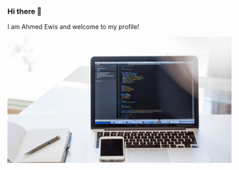 ### Hi there 👋
I am Ahmed Ewis and welcome to my profile!

<!--
**AhmedEwis/AhmedEwis** is a ✨ _special_ ✨ repository because its `README.md` (this file) appears on your GitHub profile.

Here are some ideas to get you started:

- 🔭 I’m currently working on ...
- 🌱 I’m currently learning ...
- 👯 I’m looking to collaborate on ...
- 🤔 I’m looking for help with ...
- 💬 Ask me about ...
- 📫 How to reach me: ...
- 😄 Pronouns: ...
- ⚡ Fun fact: ...
-->
<img src="https://github.com/AhmedEwis/AhmedEwis/blob/main/Red%20and%20Blue%20Geometric%20Photo%20Tech%20and%20Gaming%20Facebook%20Cover.png" alt="banner that says Sarah hart Landolt - software developer, artist, designer">
